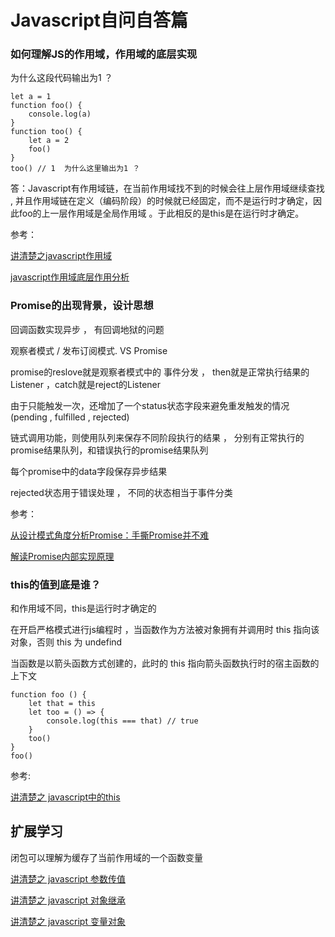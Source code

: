 # Javascript自问自答篇



### 如何理解JS的作用域，作用域的底层实现

为什么这段代码输出为1 ？
```
let a = 1
function foo() {
    console.log(a)
}
function too() {
    let a = 2
    foo()
}
too() // 1  为什么这里输出为1 ？

```

答：Javascript有作用域链，在当前作用域找不到的时候会往上层作用域继续查找 , 并且作用域链在定义（编码阶段）的时候就已经固定，而不是运行时才确定，因此foo的上一层作用域是全局作用域 。于此相反的是this是在运行时才确定。




参考：

[讲清楚之javascript作用域](https://segmentfault.com/a/1190000014980841)

[javascript作用域底层作用分析](https://blog.csdn.net/weixin_39877717/article/details/80448975)



### Promise的出现背景，设计思想

回调函数实现异步 ， 有回调地狱的问题

观察者模式 / 发布订阅模式. VS   Promise

promise的reslove就是观察者模式中的 事件分发 ， then就是正常执行结果的Listener ，catch就是reject的Listener

由于只能触发一次，还增加了一个status状态字段来避免重发触发的情况(pending , fulfilled , rejected)

链式调用功能，则使用队列来保存不同阶段执行的结果 ， 分别有正常执行的promise结果队列，和错误执行的promise结果队列

每个promise中的data字段保存异步结果

rejected状态用于错误处理 ， 不同的状态相当于事件分类

参考：

[从设计模式角度分析Promise：手撕Promise并不难](https://juejin.im/post/5cc7d8f56fb9a031f61d838e)

[解读Promise内部实现原理](https://juejin.im/post/5a30193051882503dc53af3c)

### this的值到底是谁？

和作用域不同，this是运行时才确定的

在开启严格模式进行js编程时 ，当函数作为方法被对象拥有并调用时 this 指向该对象，否则 this 为 undefind

当函数是以箭头函数方式创建的，此时的 this 指向箭头函数执行时的宿主函数的上下文

```
function foo () {
    let that = this
    let too = () => {
        console.log(this === that) // true
    }
    too()
}
foo()
```



参考:

[讲清楚之 javascript中的this](https://segmentfault.com/a/1190000015038826)






## 扩展学习
	
 闭包可以理解为缓存了当前作用域的一个函数变量

 [讲清楚之 javascript 参数传值](https://segmentfault.com/a/1190000015105086)

 [讲清楚之 javascript 对象继承](https://segmentfault.com/a/1190000015171937)

 [讲清楚之 javascript 变量对象](https://segmentfault.com/a/1190000015077971)